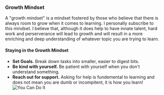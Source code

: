 
### Growth Mindset 
A "growth mindset" is a mindset fostered by those who believe that there is always room to grow when it comes to learning. I personally subscribe to this mindset. I believe that, although it does help to have innate talent, hard work and perserverance will lead to growth and will result in a more enriching and deep understanding of whatever topic you are trying to learn. 

#### Staying in the Growth Mindset
- **Set Goals.** Break down tasks into smaller, easier to digest bits.
- **Be kind with yourself.** Be patient with yourself when you don't understand something.
- **Reach out for support.** Asking for help is fundemental to learning and does not mean you are dumb or incompitent, it is how you learn!
![You Can Do It](https://media1.tenor.com/images/692ae07985fbef659c10cd6ff7625d9a/tenor.gif)
